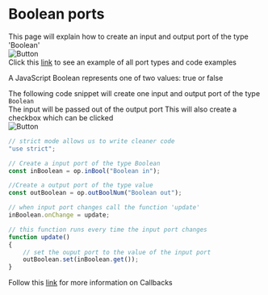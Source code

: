 # Boolean ports

This page will explain how to create an input and output port of the type 'Boolean'<br>
![Button](../img/creating_ports_boolean_port_color.png) <br>
Click this [link](https://cables.gl/ui/#/project/5b9f692e671e52e512ab3af3) to see an example of all port types and code examples

A JavaScript Boolean represents one of two values: true or false

The following code snippet will create one input and output port of the type `Boolean`<br>
The input  will be passed out of the output port
This will also create a checkbox which can be clicked<br>
![Button](../img/creating_ports_boolean_checkbox_ui_pane.png)

```javascript
// strict mode allows us to write cleaner code
"use strict";

// Create a input port of the type Boolean
const inBoolean = op.inBool("Boolean in");

//Create a output port of the type value
const outBoolean = op.outBoolNum("Boolean out");

// when input port changes call the function 'update'
inBoolean.onChange = update;

// this function runs every time the input port changes
function update()
{
    // set the ouput port to the value of the input port
    outBoolean.set(inBoolean.get());
}
```

Follow this [link](../../dev_callbacks/dev_callbacks) for more information on Callbacks






